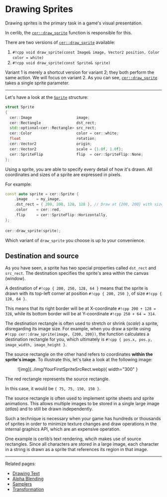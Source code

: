 # Drawing Sprites

Drawing sprites is the primary task in a game's visual presentation.

In cerlib, the [`cer::draw_sprite`](../api/Graphics/index.md#draw_sprite) function is responsible for this.

There are two versions of [`cer::draw_sprite`](../api/Graphics/index.md#draw_sprite) available:

1. `#!cpp void draw_sprite(const Image& image, Vector2 position, Color color = white)`
2. `#!cpp void draw_sprite(const Sprite& sprite)`

Variant 1 is merely a shortcut version for variant 2; they both perform the same action.
We will focus on variant 2. As you can see, [`cer::draw_sprite`](../api/Graphics/index.md#draw_sprite) takes a single sprite parameter.

---

Let's have a look at the [`Sprite`](../api/Graphics/Sprite/index.md#sprite) structure:

```cpp
struct Sprite
{
  cer::Image                    image;
  cer::Rectangle                dst_rect;
  std::optional<cer::Rectangle> src_rect;
  cer::Color                    color = cer::white;
  float                         rotation;
  cer::Vector2                  origin;
  cer::Vector2                  scale = {1.0f, 1.0f};
  cer::SpriteFlip               flip  = cer::SpriteFlip::None;
};
```

Using a sprite, you are able to specify every detail of how it's drawn.
All coordinates and sizes of a sprite are expressed in pixels.

For example:

```cpp
const auto sprite = cer::Sprite {
    .image    = my_image,
    .dst_rect = { 200, 200, 128, 128 }, // Draw at {200, 200} with size {128, 128}
    .color    = cer::red,
    .flip     = cer::SpriteFlip::Horizontally,
};

cer::draw_sprite(sprite);
```

Which variant of `draw_sprite` you choose is up to your convenience.

## Destination and source

As you have seen, a sprite has two special properties called `dst_rect` and `src_rect`.
The destination specifies the sprite's area within the canvas (window).

A destination of `#!cpp { 200, 250, 128, 64 }` means that the sprite is drawn with its top-left corner at position
`#!cpp { 200, 250 }`, of size `#!cpp { 128, 64 }`.

This means that its right border will be at X-coordinate `#!cpp 200 + 128 = 328`, while its bottom border will be at Y-coordinate `#!cpp 250 + 64 = 314`.

The destination rectangle is often used to stretch or shrink (_scale_) a sprite, disregarding
its image size. For example, when you draw a sprite using `#!cpp cer::draw_sprite(image, {200, 200})`, the function calculates a destination rectangle for you, which ultimately
is `#!cpp { pos.x, pos.y, image_width, image_height }`.

The source rectangle on the other hand refers to coordinates **within the sprite's image**.
To illustrate this, let's take a look at the following image:

<figure markdown="span">
    ![img](../img/YourFirstSpriteSrcRect.webp){ width="300" }
</figure>

The red rectangle represents the source rectangle.

In this case, it would be `{ 75, 75, 150, 150 }`.

The source rectangle is often used to implement sprite sheets and sprite animations. This allows multiple images to be stored in a single large image (_atlas_) and to still be drawn independently.

Such a technique is necessary when your game has hundreds or thousands of sprites in order to minimize texture changes and draw operations in the internal graphics API, which are an expensive operation.

One example is cerlib’s text rendering, whcih makes use of source rectangles. Since all characters are stored in a large image, each character in a string is drawn as a sprite that references its region in that image.

---

Related pages:

* [Drawing Text](drawing-text.md)
* [Alpha Blending](alpha-blending.md)
* [Samplers](samplers.md)
* [Transformation](transformations.md)
